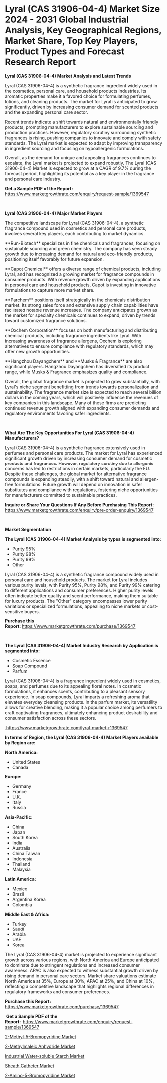 <p><h1>Lyral (CAS 31906-04-4) Market Size 2024 - 2031 Global Industrial Analysis, Key Geographical Regions, Market Share, Top Key Players, Product Types and Forecast Research Report</h1></p><p><strong>Lyral (CAS 31906-04-4) Market Analysis and Latest Trends</strong></p>
<p><p>Lyral (CAS 31906-04-4) is a synthetic fragrance ingredient widely used in the cosmetics, personal care, and household products industries. Its aromatic properties make it a favored choice for formulating perfumes, lotions, and cleaning products. The market for Lyral is anticipated to grow significantly, driven by increasing consumer demand for scented products and the expanding personal care sector. </p><p>Recent trends indicate a shift towards natural and environmentally friendly products, prompting manufacturers to explore sustainable sourcing and production practices. However, regulatory scrutiny surrounding synthetic fragrances is rising, pushing companies to innovate and comply with safety standards. The Lyral market is expected to adapt by improving transparency in ingredient sourcing and focusing on hypoallergenic formulations. </p><p>Overall, as the demand for unique and appealing fragrances continues to escalate, the Lyral market is projected to expand robustly. The Lyral (CAS 31906-04-4) Market is expected to grow at a CAGR of 9.7% during the forecast period, highlighting its potential as a key player in the fragrance and personal care industry.</p></p>
<p><strong>Get a Sample PDF of the Report:&nbsp;</strong> <a href="https://www.marketgrowthrate.com/enquiry/request-sample/1369547">https://www.marketgrowthrate.com/enquiry/request-sample/1369547</a></p>
<p>&nbsp;</p>
<p><strong>Lyral (CAS 31906-04-4) Major Market Players</strong></p>
<p><p>The competitive landscape for Lyral (CAS 31906-04-4), a synthetic fragrance compound used in cosmetics and personal care products, involves several key players, each contributing to market dynamics.</p><p>**Run-Biotech** specializes in fine chemicals and fragrances, focusing on sustainable sourcing and green chemistry. The company has seen steady growth due to increasing demand for natural and eco-friendly products, positioning itself favorably for future expansion.</p><p>**Capot Chemical** offers a diverse range of chemical products, including Lyral, and has recognized a growing market for fragrance compounds in consumer products. With revenue growth driven by expanding applications in personal care and household products, Capot is investing in innovative formulations to capture more market share.</p><p>**Parchem** positions itself strategically in the chemicals distribution market. Its strong sales force and extensive supply chain capabilities have facilitated notable revenue increases. The company anticipates growth as the market for specialty chemicals continues to expand, driven by trends toward customized fragrance solutions.</p><p>**Oxchem Corporation** focuses on both manufacturing and distributing chemical products, including fragrance ingredients like Lyral. With increasing awareness of fragrance allergens, Oxchem is exploring alternatives to ensure compliance with regulatory standards, which may offer new growth opportunities.</p><p>**Hangzhou Dayangchem** and **Musks & Fragrance** are also significant players. Hangzhou Dayangchem has diversified its product range, while Musks & Fragrance emphasizes quality and compliance.</p><p>Overall, the global fragrance market is projected to grow substantially, with Lyral's niche segment benefitting from trends towards personalization and sustainability. The fragrance market size is expected to reach several billion dollars in the coming years, which will positively influence the revenues of key companies in this landscape. Many of these firms are predicting continued revenue growth aligned with expanding consumer demands and regulatory environments favoring safer ingredients.</p></p>
<p>&nbsp;</p>
<p><strong>What Are The Key Opportunities For Lyral (CAS 31906-04-4) Manufacturers?</strong></p>
<p><p>Lyral (CAS 31906-04-4) is a synthetic fragrance extensively used in perfumes and personal care products. The market for Lyral has experienced significant growth driven by increasing consumer demand for cosmetic products and fragrances. However, regulatory scrutiny due to allergenic concerns has led to restrictions in certain markets, particularly the EU. Despite these challenges, the global market for alternative fragrance compounds is expanding steadily, with a shift toward natural and allergen-free formulations. Future growth will depend on innovation in safer substitutes and compliance with regulations, fostering niche opportunities for manufacturers committed to sustainable practices.</p></p>
<p><strong>Inquire or Share Your Questions If Any Before Purchasing This Report:</strong> <a href="https://www.marketgrowthrate.com/enquiry/pre-order-enquiry/1369547">https://www.marketgrowthrate.com/enquiry/pre-order-enquiry/1369547</a></p>
<p>&nbsp;</p>
<p><strong>Market Segmentation</strong></p>
<p><strong>The Lyral (CAS 31906-04-4) Market Analysis by types is segmented into:</strong></p>
<p><ul><li>Purity 95%</li><li>Purity 98%</li><li>Purity 99%</li><li>Other</li></ul></p>
<p><p>Lyral (CAS 31906-04-4) is a synthetic fragrance compound widely used in personal care and household products. The market for Lyral includes various purity levels, with Purity 95%, Purity 98%, and Purity 99% catering to different applications and consumer preferences. Higher purity levels often indicate better quality and scent performance, making them suitable for luxury products. The "Other" category encompasses lower purity variations or specialized formulations, appealing to niche markets or cost-sensitive buyers.</p></p>
<p><strong>Purchase this Report:&nbsp;</strong><a href="https://www.marketgrowthrate.com/purchase/1369547">https://www.marketgrowthrate.com/purchase/1369547</a></p>
<p>&nbsp;</p>
<p><strong>The Lyral (CAS 31906-04-4) Market Industry Research by Application is segmented into:</strong></p>
<p><ul><li>Cosmetic Essence</li><li>Soap Compound</li><li>Parfum</li></ul></p>
<p><p>Lyral (CAS 31906-04-4) is a fragrance ingredient widely used in cosmetics, soaps, and perfumes due to its appealing floral notes. In cosmetic formulations, it enhances scents, contributing to a pleasant sensory experience. In soap compounds, Lyral imparts a refreshing aroma that elevates everyday cleansing products. In the parfum market, its versatility allows for creative blending, making it a popular choice among perfumers to craft captivating fragrances, ultimately enhancing product desirability and consumer satisfaction across these sectors.</p></p>
<p><a href="https://www.marketgrowthrate.com/lyral-market-r1369547">&nbsp;https://www.marketgrowthrate.com/lyral-market-r1369547</a></p>
<p><strong>In terms of Region, the Lyral (CAS 31906-04-4) Market Players available by Region are:</strong></p>
<p>
    <p> <strong> North America: </strong>
        <ul>
            <li>United States</li>
            <li>Canada</li>
        </ul>
        </p> 
    <p> <strong> Europe: </strong>
        <ul>
            <li>Germany</li>
            <li>France</li>
            <li>U.K.</li>
            <li>Italy</li>
            <li>Russia</li>
        </ul>
        </p> 
    <p> <strong> Asia-Pacific: </strong>
        <ul>
            <li>China</li>
            <li>Japan</li>
            <li>South Korea</li>
            <li>India</li>
            <li>Australia</li>
            <li>China Taiwan</li>
            <li>Indonesia</li>
            <li>Thailand</li>
            <li>Malaysia</li>
        </ul>
        </p> 
    <p> <strong> Latin America: </strong>
        <ul>
            <li>Mexico</li>
            <li>Brazil</li>
            <li>Argentina Korea</li>
            <li>Colombia</li>
        </ul>
        </p> 
    <p> <strong> Middle East & Africa: </strong>
        <ul>
            <li>Turkey</li>
            <li>Saudi</li>
            <li>Arabia</li>
            <li>UAE</li>
            <li>Korea</li>
        </ul>
    </p>
    </p>
<p><p>The Lyral (CAS 31906-04-4) market is projected to experience significant growth across various regions, with North America and Europe anticipated to dominate due to stringent regulations and increased consumer awareness. APAC is also expected to witness substantial growth driven by rising demand in personal care sectors. Market share valuations estimate North America at 35%, Europe at 30%, APAC at 25%, and China at 10%, reflecting a competitive landscape that highlights regional differences in regulatory frameworks and consumer preferences.</p></p>
<p><strong>Purchase this Report: </strong><a href="https://www.marketgrowthrate.com/purchase/1369547">https://www.marketgrowthrate.com/purchase/1369547</a></p>
<p>&nbsp;<strong>Get a Sample PDF of the Report:&nbsp;&nbsp;</strong><a href="https://www.marketgrowthrate.com/enquiry/request-sample/1369547">https://www.marketgrowthrate.com/enquiry/request-sample/1369547</a></p>
<p><strong></strong></p>
<p><p><a href="https://medium.com/@zacharyscthmitt4465/strategic-roadmap-to-success-global-2-methyl-5-bromopyridine-market-analysis-2024-2031-4492a61eab10?postPublishedType=repub">2-Methyl-5-Bromopyridine Market</a></p><p><a href="https://issuu.com/reportprime-2/docs/2-methylmaleic-anhydride-market-siz_66e0bada61b3c0">2-Methylmaleic Anhydride Market</a></p><p><a href="https://issuu.com/reportprime-2/docs/industrial-water-soluble-starch-mar_90a61606624c4c">Industrial Water-soluble Starch Market</a></p><p><a href="https://www.linkedin.com/pulse/sheath-catheter-market-growth-segmentation-regional-analysis-0g4pc">Sheath Catheter Market</a></p><p><a href="https://medium.com/@zacharyscthmitt4465/how-regional-and-global-trends-are-shaping-the-2-amino-5-bromopyridine-market-for-the-year-2024-8432f1451bc2">2-Amino-5-Bromopyridine Market</a></p></p>